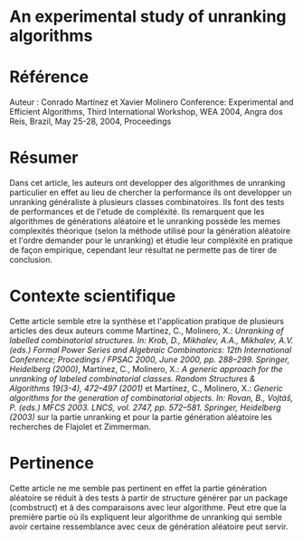 # An experimental study of unranking algorithms

# Référence
Auteur : Conrado Martínez et Xavier Molinero
Conference: Experimental and Efficient Algorithms, Third International Workshop, WEA 2004, Angra dos Reis, Brazil, May 25-28, 2004, Proceedings
# Résumer
Dans cet article, les auteurs ont developper des algorithmes de unranking particulier en effet au lieu de chercher la performance ils ont developper un unranking généraliste à plusieurs classes combinatoires. Ils font des tests de performances et de l'etude de compléxité. Ils remarquent que les algorithmes de générations aléatoire et le unranking possède les memes complexités théorique (selon la méthode utilisé pour la génération aléatoire et l'ordre demander pour le unranking) et étudie leur compléxité en pratique de façon empirique, cependant leur résultat ne permette pas de tirer de conclusion.
# Contexte scientifique
Cette article semble etre la synthèse et l'application pratique de plusieurs articles des deux auteurs comme Martínez, C., Molinero, X.: *Unranking of labelled combinatorial structures. In: Krob, D., Mikhalev, A.A., Mikhalev, A.V. (eds.) Formal Power Series and Algebraic Combinatorics: 12th International Conference; Procedings / FPSAC 2000, June 2000, pp. 288–299. Springer, Heidelberg (2000)*,
Martínez, C., Molinero, X.: *A generic approach for the unranking of labeled combinatorial classes. Random Structures & Algorithms 19(3-4), 472–497 (2001)* et Martínez, C., Molinero, X.: *Generic algorithms for the generation of combinatorial objects. In: Rovan, B., Vojtáš, P. (eds.) MFCS 2003. LNCS, vol. 2747, pp. 572–581. Springer, Heidelberg (2003)* sur la partie unranking et pour la partie génération aléatoire les recherches de Flajolet et Zimmerman.

# Pertinence
Cette article ne me semble pas pertinent en effet la partie génération aléatoire se réduit à des tests à partir de structure générer par un package (combstruct) et à des comparaisons avec leur algorithme. Peut etre que la première partie où ils expliquent leur algorithme de unranking qui semble avoir certaine ressemblance avec ceux de génération aléatoire peut servir.
